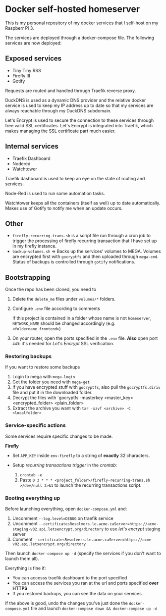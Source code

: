 # Docker self-hosted homeserver 

This is my personal repository of my docker services that I self-host on my Raspberr Pi 3.

The services are deployed through a docker-compose file. The following services are now deployed:

## Exposed services

  - Tiny Tiny RSS
  - Firefly III
  - Gotify

Requests are routed and handled through Traefik reverse proxy.

DuckDNS is used as a dynamic DNS provider and the relative docker service is used to keep my IP address up to date so that my services are always reachable through my DuckDNS subdomain.

Let's Encrypt is used to secure the connection to these services through free valid SSL certificates. Let's Encrypt is integrated into Traefik, which makes managing the SSL certificate part much easier.

## Internal services

  - Traefik Dashboard
  - Nodered
  - Watchtower

Traefik dashboard is used to keep an eye on the state of routing and services.

Node-Red is used to run some automation tasks.

Watchtower keeps all the containers (itself as well) up to date automatically. Makes use of Gotify to notify me when an update occurs.

## Other

  - `firefly-recurring-trans.sh` is a script file run through a cron job to trigger the processing of firefly recurring transaction that I have set up in my firefly instance. 
  - `backup-volumes.sh` => Backs up the services' volumes to MEGA. Volumes are encrypted first with `gocryptfs` and then uploaded through `mega-cmd`. Status of backups is controlled through `gotify` notifications.

## Bootstrapping

Once the repo has been cloned, you need to

  1. Delete the `delete_me` files under `volumes/*` folders.
  2. Configure `.env` file according to comments
     
     If this project is contained in a folder whose name is not `homeserver`, `NETWORK_NAME` should be changed accordingly (e.g. `<foldername_frontend>`)

  3. On your router, open the ports specified in the `.env` file. **Also** open port `443`: it's needed for *Let's Encrypt* SSL verification.

### Restoring backups

If you want to restore some backups

  1. Login to mega with `mega-login`
  2. Get the folder you need with `mega-get`
  3. If you have encrypted stuff with `gocryptfs`, also pull the `gocryptfs.diriv` file and put it in the downloaded folder.
  4. Decrypt the files with `gocryptfs -masterkey <master_key> <encrypted_folder> <plain_folder>
  5. Extract the archive you want with `tar -xzvf <archive> -C <localfolder>`
### Service-specific actions
Some services require specific changes to be made.

**Firefly**

  - Set `APP_KEY` inside `env-firefly` to a string of **exactly** 32 characters.
  - Setup *recurring transactions trigger* in the *crontab*:

    1. `crontab -e`
    2. Paste `0 3 * * * <project_folder>/firefly-recurring-trans.sh >/dev/null 2>&1` to launch the recurring transactions script.


### Booting everything up

Before launching everything, open `docker-compose.yml` and:
  
  1. Uncomment `--log.level=DEBUG` on traefik service
  2. Uncomment `--certificatesResolvers.le.acme.caServer=https://acme-staging-v02.api.letsencrypt.org/directory` to use *let's encrypt* staging server
  3. Comment `--certificatesResolvers.le.acme.caServer=https://acme-v02.api.letsencrypt.org/directory`

Then launch `docker-compose up -d` (specify the services if you don't want to launch them all).

Everything is fine if:

  - You can accesss traefik dashboard to the port specified
  - You can access the services you ran at the url and ports specified **over HTTPS**
  - If you restored backups, you can see the data on your services.

If the above is good, undo the changes you've just done the `docker-compose.yml` file and launch `docker-compose down && docker-compose up -d`